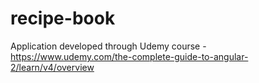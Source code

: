# recipe-book

Application developed through Udemy course - https://www.udemy.com/the-complete-guide-to-angular-2/learn/v4/overview
